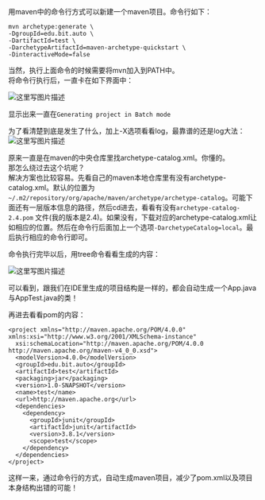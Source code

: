 用maven中的命令行方式可以新建一个maven项目。命令行如下：  

```
mvn archetype:generate \
-DgroupId=edu.bit.auto \
-DartifactId=test \
-DarchetypeArtifactId=maven-archetype-quickstart \
-DinteractiveMode=false
```  

当然，执行上面命令的时候需要将mvn加入到PATH中。  
将命令行执行后，一直卡在如下界面中：  

![这里写图片描述](https://github.com/bitcarmanlee/easy-algorithm-interview-photo/blob/master/tools/maven/1.png)  

显示出来一直在`Generating project in Batch mode`  

为了看清楚到底是发生了什么，加上-X选项看看log，最靠谱的还是log大法：  
![这里写图片描述](https://github.com/bitcarmanlee/easy-algorithm-interview-photo/blob/master/tools/maven/2.png)  

原来一直是在maven的中央仓库里找archetype-catalog.xml。你懂的。  
那怎么绕过去这个坑呢？  
解决方案也比较容易。先看自己的maven本地仓库里有没有archetype-catalog.xml。默认的位置为`~/.m2/repository/org/apache/maven/archetype/archetype-catalog`。可能下面还有一层版本信息的路径，然后cd进去，看看有没有`archetype-catalog-2.4.pom` 文件(我的版本是2.4)。如果没有，下载对应的archetype-catalog.xml让如相应的位置。然后在命令行后面加上一个选项`-DarchetypeCatalog=local`。最后执行相应的命令行即可。  

命令执行完毕以后，用tree命令看看生成的内容：  

![这里写图片描述](https://github.com/bitcarmanlee/easy-algorithm-interview-photo/blob/master/tools/maven/3.png)  

可以看到，跟我们在IDE里生成的项目结构是一样的，都会自动生成一个App.java与AppTest.java的类！  

再进去看看pom的内容：  

```
<project xmlns="http://maven.apache.org/POM/4.0.0" xmlns:xsi="http://www.w3.org/2001/XMLSchema-instance"                                                                                                     
  xsi:schemaLocation="http://maven.apache.org/POM/4.0.0 http://maven.apache.org/maven-v4_0_0.xsd">
  <modelVersion>4.0.0</modelVersion>
  <groupId>edu.bit.auto</groupId>
  <artifactId>test</artifactId>
  <packaging>jar</packaging>
  <version>1.0-SNAPSHOT</version>
  <name>test</name>
  <url>http://maven.apache.org</url>
  <dependencies>
    <dependency>
      <groupId>junit</groupId>
      <artifactId>junit</artifactId>
      <version>3.8.1</version>
      <scope>test</scope>
    </dependency>
  </dependencies>
</project>

```  

这样一来，通过命令行的方式，自动生成maven项目，减少了pom.xml以及项目本身结构出错的可能！  
